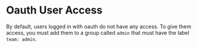# Oauth User Access

By default, users logged in with oauth do not have any access. To give them access, you must add them to a group called `admin` that must have the label `team: admin`.
